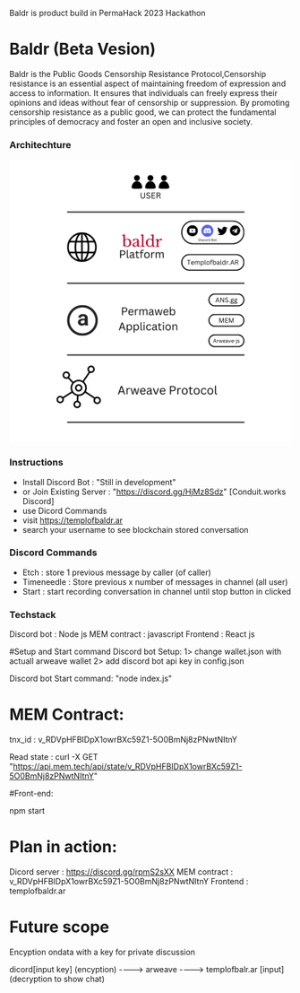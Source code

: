 Baldr is product build in PermaHack 2023 Hackathon

# Baldr (Beta Vesion)
Baldr is the Public Goods Censorship Resistance Protocol,Censorship resistance is an essential aspect of maintaining freedom of expression and access to information. It ensures that individuals can freely express their opinions and ideas without fear of censorship or suppression. By promoting censorship resistance as a public good, we can protect the fundamental principles of democracy and foster an open and inclusive society.

### Architechture
![alt text](https://raw.githubusercontent.com/conduit-works/baldr/main/img/architecture.png "Architechture")


### Instructions

- Install Discord Bot : "Still in development"
- or Join Existing Server : "https://discord.gg/HjMz8Sdz" [Conduit.works Discord]
- use Dicord Commands
- visit https://templofbaldr.ar
- search your username to see blockchain stored conversation



### Discord Commands

- Etch : store 1 previous message by caller (of caller) 
- Timeneedle : Store previous x number of messages in channel (all user)
- Start : start recording conversation in channel until stop button in clicked


### Techstack
Discord bot : Node js
MEM contract : javascript
Frontend : React js

#Setup and Start command
Discord bot Setup:
1> change wallet.json with actuall arweave wallet
2> add discord bot api key in config.json

Discord bot Start command: 
"node index.js"



# MEM Contract:

tnx_id : v_RDVpHFBIDpX1owrBXc59Z1-5O0BmNj8zPNwtNItnY

Read state :
curl -X GET "https://api.mem.tech/api/state/v_RDVpHFBIDpX1owrBXc59Z1-5O0BmNj8zPNwtNItnY"

#Front-end:

npm start



# Plan in action:

Dicord server : https://discord.gg/rpmS2sXX
MEM contract : v_RDVpHFBIDpX1owrBXc59Z1-5O0BmNj8zPNwtNItnY
Frontend : templofbaldr.ar

# Future scope

Encyption ondata with a key for private discussion

dicord[input key] (encyption) ----> arweave ---->  templofbalr.ar [input] (decryption to show chat)
